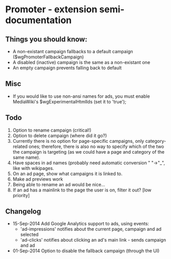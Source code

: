 # Promoter - extension semi-documentation

## Things you should know:
- A non-existant campaign fallbacks to a default campaign ($wgPromoterFallbackCampaign)
- A disabled (inactive) campaign is the same as a non-existant one
- An empty campaign prevents falling back to default

## Misc
- If you would like to use non-ansi names for ads, you must enable MediaWiki's $wgExperimentalHtmlIds (set it to 'true');



## Todo
1. Option to rename campaign (critical!)
1. Option to delete campaign (where did it go?)
1. Currently there is no option for page-specific campaigns, only category-related ones;
  therefore, there is also no way to specify which of the two the campaign is targeting
  (as we could have a page and category of the same name).
1. Have spaces in ad names (probably need automatic conversion " "->"_", like with wikipages.
1. On an ad page, show what campaigns it is linked to.
1. Make ad previews work
1. Being able to rename an ad would be nice...
1. If an ad has a mainlink to the page the user is on, filter it out? [low priority]


## Changelog
- 15-Sep-2014 Add Google Analytics support to ads, using events:
	* 'ad-impressions' notifies about the current page, campaign and ad selected
	* 'ad-clicks' notifies about clicking an ad's main link - sends campaign and ad
- 01-Sep-2014 Option to disable the fallback campaign (through the UI)
